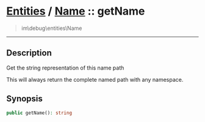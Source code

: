 # [Entities](entities.md) / [Name](entities-Name.md) :: getName
 > im\debug\entities\Name
____

## Description
Get the string representation of this name path

This will always return the complete named path
with any namespace.

## Synopsis
```php
public getName(): string
```
